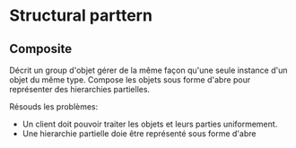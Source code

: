 # Structural parttern



## Composite

Décrit un group d'objet gérer de la même façon qu'une seule instance d'un objet du même type. Compose les objets sous forme d'abre pour représenter des hierarchies partielles.

Résouds les problèmes:
- Un client doit pouvoir traiter les objets et leurs parties uniformement.
- Une hierarchie partielle doie être représenté sous forme d'abre

